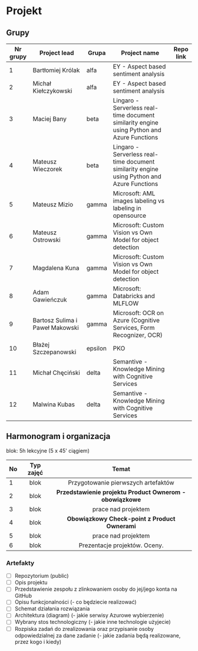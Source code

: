 # **Projekt**



## Grupy 

| Nr grupy | Project lead                    | Grupa   | Project name                                                 | Repo link |
| -------- | ------------------------------- | ------- | ------------------------------------------------------------ | --------- |
| 1        | Bartłomiej Królak               | alfa    | EY - Aspect based sentiment  analysis                        |           |
| 2        | Michał Kiełczykowski            | alfa    | EY - Aspect  based sentiment analysis                        |           |
| 3        | Maciej Bany                     | beta    | Lingaro -  Serverless real-time document similarity engine using Python and Azure  Functions |           |
| 4        | Mateusz Wieczorek               | beta    | Lingaro -  Serverless real-time document similarity engine using Python and Azure  Functions |           |
| 5        | Mateusz Mizio                   | gamma   | Microsoft: AML  images labeling vs labeling in opensource    |           |
| 6        | Mateusz Ostrowski               | gamma   | Microsoft:  Custom Vision vs Own Model for object detection  |           |
| 7        | Magdalena Kuna                  | gamma   | Microsoft:  Custom Vision vs Own Model for object detection  |           |
| 8        | Adam Gawieńczuk                 | gamma   | Microsoft:  Databricks and MLFLOW                            |           |
| 9        | Bartosz Sulima i Paweł Makowski | gamma   | Microsoft: OCR  on Azure (Cognitive Services, Form Recognizer, OCR) |           |
| 10       | Błażej Szczepanowski            | epsilon | PKO                                                          |           |
| 11       | Michał Chęciński                | delta   | Semantive -  Knowledge Mining with Cognitive Services        |           |
| 12       | Malwina Kubas                   | delta   | Semantive -  Knowledge Mining with Cognitive Services        |           |

## Harmonogram i organizacja

blok: 5h lekcyjne (5 x 45' ciągiem) 

| No   | Typ zajęć |                           Temat                           |
| ---- | :-------: | :-------------------------------------------------------: |
| 1    |   blok    |            Przygotowanie pierwszych artefaktów            |
| 2    |   blok    | **Przedstawienie projektu Product Ownerom - obowiązkowe** |
| 3    |   blok    |                    prace nad projektem                    |
| 4    |   blok    |      **Obowiązkowy Check-point z Product Ownerami**       |
| 5    |   blok    |                    prace nad projektem                    |
| 6    |   blok    |               Prezentacje projektów. Oceny.               |



### Artefakty

- [ ] Repozytorium (public)
- [ ] Opis projektu
- [ ] Przedstawienie zespołu z zlinkowaniem osoby do jej/jego konta na GitHub
- [ ] Opisu funkcjonalności (- co będziecie realizować)
- [ ] Schemat działania rozwiązania
- [ ] Architektura (diagram) (- jakie serwisy Azurowe wybierzenie)
- [ ] Wybrany stos technologiczny (- jakie inne technologie użyjecie)
- [ ] Rozpiska zadań do zrealizowania oraz przypisanie osoby odpowiedzialnej za dane zadanie (- jakie zadania będą realizowane, przez kogo i kiedy)